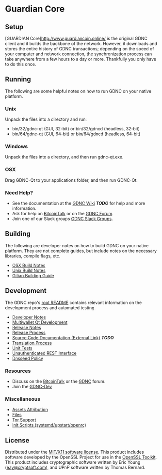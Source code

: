 Guardian Core
=====================

Setup
---------------------
[GUARDIAN Core]http://www.guardiancoin.online/ is the original GDNC client and it builds the backbone of the network. However, it downloads and stores the entire history of GDNC transactions; depending on the speed of your computer and network connection, the synchronization process can take anywhere from a few hours to a day or more. Thankfully you only have to do this once.

Running
---------------------
The following are some helpful notes on how to run GDNC on your native platform.

### Unix

Unpack the files into a directory and run:

- bin/32/gdnc-qt (GUI, 32-bit) or bin/32/gdncd (headless, 32-bit)
- bin/64/gdnc-qt (GUI, 64-bit) or bin/64/gdncd (headless, 64-bit)

### Windows

Unpack the files into a directory, and then run gdnc-qt.exe.

### OSX

Drag GDNC-Qt to your applications folder, and then run GDNC-Qt.

### Need Help?

* See the documentation at the [GDNC Wiki](https://en.bitcoin.it/wiki/Main_Page) ***TODO***
for help and more information.
* Ask for help on [BitcoinTalk](https://bitcointalk.org/index.php?topic=1604893.0) or on the [GDNC Forum](https://google.forum.com/).
* Join one of our Slack groups [GDNC Slack Groups](https://google.slack.com/).

Building
---------------------
The following are developer notes on how to build GDNC on your native platform. They are not complete guides, but include notes on the necessary libraries, compile flags, etc.

- [OSX Build Notes](build-osx.md)
- [Unix Build Notes](build-unix.md)
- [Gitian Building Guide](gitian-building.md)

Development
---------------------
The GDNC repo's [root README](https://github.com/GDNCCRYPTO/GDNC/blob/master/README.md) contains relevant information on the development process and automated testing.

- [Developer Notes](developer-notes.md)
- [Multiwallet Qt Development](multiwallet-qt.md)
- [Release Notes](release-notes.md)
- [Release Process](release-process.md)
- [Source Code Documentation (External Link)](https://dev.visucore.com/bitcoin/doxygen/) ***TODO***
- [Translation Process](translation_process.md)
- [Unit Tests](unit-tests.md)
- [Unauthenticated REST Interface](REST-interface.md)
- [Dnsseed Policy](dnsseed-policy.md)

### Resources

* Discuss on the [BitcoinTalk](https://bitcointalk.org/index.php?topic=1604893.0) or the [GDNC](https://google.forum.com/) forum.
* Join the [GDNC-Dev](https://google.slack.com/) 

### Miscellaneous
- [Assets Attribution](assets-attribution.md)
- [Files](files.md)
- [Tor Support](tor.md)
- [Init Scripts (systemd/upstart/openrc)](init.md)

License
---------------------
Distributed under the [MIT/X11 software license](http://www.opensource.org/licenses/mit-license.php).
This product includes software developed by the OpenSSL Project for use in the [OpenSSL Toolkit](https://www.openssl.org/). This product includes
cryptographic software written by Eric Young ([eay@cryptsoft.com](mailto:eay@cryptsoft.com)), and UPnP software written by Thomas Bernard.
